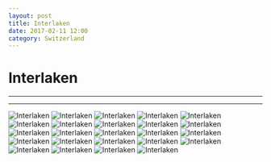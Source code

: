 ```yaml
---
layout: post
title: Interlaken
date: 2017-02-11 12:00
category: Switzerland
---
```


# Interlaken

---



---

![Interlaken](/blog/images/Switzerland/Interlaken/Interlaken-1.JPG)
![Interlaken](/blog/images/Switzerland/Interlaken/Interlaken-2.JPG)
![Interlaken](/blog/images/Switzerland/Interlaken/Interlaken-3.JPG)
![Interlaken](/blog/images/Switzerland/Interlaken/Interlaken-4.JPG)
![Interlaken](/blog/images/Switzerland/Interlaken/Interlaken-5.JPG)
![Interlaken](/blog/images/Switzerland/Interlaken/Interlaken-6.JPG)
![Interlaken](/blog/images/Switzerland/Interlaken/Interlaken-7.JPG)
![Interlaken](/blog/images/Switzerland/Interlaken/Interlaken-8.JPG)
![Interlaken](/blog/images/Switzerland/Interlaken/Interlaken-9.JPG)
![Interlaken](/blog/images/Switzerland/Interlaken/Interlaken-10.JPG)
![Interlaken](/blog/images/Switzerland/Interlaken/Interlaken-11.JPG)
![Interlaken](/blog/images/Switzerland/Interlaken/Interlaken-12.JPG)
![Interlaken](/blog/images/Switzerland/Interlaken/Interlaken-13.JPG)
![Interlaken](/blog/images/Switzerland/Interlaken/Interlaken-14.JPG)
![Interlaken](/blog/images/Switzerland/Interlaken/Interlaken-15.JPG)
![Interlaken](/blog/images/Switzerland/Interlaken/Interlaken-16.JPG)
![Interlaken](/blog/images/Switzerland/Interlaken/Interlaken-17.JPG)
![Interlaken](/blog/images/Switzerland/Interlaken/Interlaken-18.JPG)
![Interlaken](/blog/images/Switzerland/Interlaken/Interlaken-19.JPG)
![Interlaken](/blog/images/Switzerland/Interlaken/Interlaken-20.JPG)
![Interlaken](/blog/images/Switzerland/Interlaken/Interlaken-21.JPG)
![Interlaken](/blog/images/Switzerland/Interlaken/Interlaken-22.JPG)
![Interlaken](/blog/images/Switzerland/Interlaken/Interlaken-23.JPG)
![Interlaken](/blog/images/Switzerland/Interlaken/Interlaken-24.JPG)


<!--
- undisputably beautiful city sitting between two diamond green lakes, surronded my mountain ranges
- 
- hiked harder kulm, absolute blast through three feet of snow toward the top
- nutella from hostel and bread from Bern supermarket :)
- quaint city, seperated into two parts
- ice skating rink, people playing in the grassy main area
- paragliding was extremely common although costly
- hiked thorugh woods taking wrong path after bench to get to cable car
- extreme climb through snow to get to cable car, quick walk to over hang
- hostel was awesome, backpaackers hostel, free tokens for hot choclate which was delicious
- 

-->